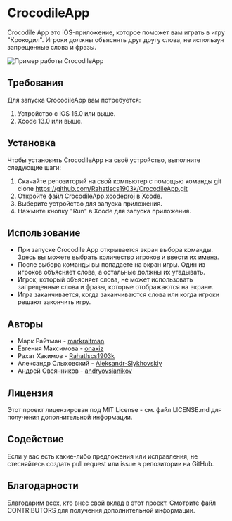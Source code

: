 # CrocodileApp
Crocodile App это iOS-приложение, которое поможет вам играть в игру "Крокодил". Игроки должны объяснять друг другу слова, не используя запрещенные слова и фразы.

![Пример работы CrocodileApp](https://github.com/RahatIscs1903k/CrocodileApp/blob/develop/Simulator%20Screen%20Recording%20-%20iPhone%2011%20-%202023-04-23%20at%2014.32.47.gif)

## Требования
Для запуска CrocodileApp вам потребуется:

1. Устройство с iOS 15.0 или выше.
2. Xcode 13.0 или выше.

## Установка
Чтобы установить CrocodileApp на своё устройство, выполните следующие шаги:

1. Скачайте репозиторий на свой компьютер с помощью команды git clone https://github.com/RahatIscs1903k/CrocodileApp.git
2. Откройте файл CrocodileApp.xcodeproj в Xcode.
3. Выберите устройство для запуска приложения.
4. Нажмите кнопку "Run" в Xcode для запуска приложения.

## Использование
* При запуске Crocodile App открывается экран выбора команды. Здесь вы можете выбрать количество игроков и ввести их имена.
* После выбора команды вы попадаете на экран игры. Один из игроков объясняет слова, а остальные должны их угадывать. 
* Игрок, который объясняет слова, не может использовать запрещенные слова и фразы, которые отображаются на экране. 
* Игра заканчивается, когда заканчиваются слова или когда игроки решают закончить игру.

## Авторы
* Марк Райтман - [markraitman](https://github.com/markraitman)
* Евгения Максимова - [onaxiz](https://github.com/onaxiz)
* Рахат Хакимов - [RahatIscs1903k](https://github.com/RahatIscs1903k)
* Александр Слыховский - [Aleksandr-Slykhovskiy](https://github.com/Aleksandr-Slykhovskiy)
* Андрей Овсянников - [andryovsianikov](https://github.com/andryovsianikov)

## Лицензия
Этот проект лицензирован под MIT License - см. файл LICENSE.md для получения дополнительной информации.

## Содействие
Если у вас есть какие-либо предложения или исправления, не стесняйтесь создать pull request или issue в репозитории на GitHub.

## Благодарности
Благодарим всех, кто внес свой вклад в этот проект. Смотрите файл CONTRIBUTORS для получения дополнительной информации.
